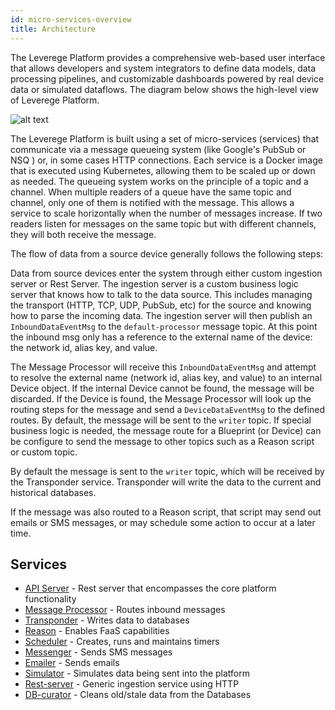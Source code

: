 ```yaml
---
id: micro-services-overview
title: Architecture
---
```


The Leverege Platform provides a comprehensive web-based user interface that allows developers and system integrators to define data models, data processing pipelines, and customizable dashboards powered by real device data or simulated dataflows. The diagram below shows the high-level view of Leverege Platform.  

![alt text](../stable/assets/lvgSystemDiagram.png)

The Leverege Platform is built using a set of micro-services (services) that communicate via a message queueing system (like Google's PubSub or NSQ ) or, in some cases HTTP connections. Each service is a Docker image that is executed using Kubernetes, allowing them to be scaled up or down as needed. The queueing system works on the principle of a topic and a channel. When multiple readers of a queue have the same topic and channel, only one of them is notified with the message. This allows a service to scale horizontally when the number of messages increase. If two readers listen for messages on the same topic but with different channels, they will both receive the message.

The flow of data from a source device generally follows the following steps:

Data from source devices enter the system through either custom ingestion server or Rest Server. The ingestion server is a custom business logic server that knows how to talk to the data source. This includes managing the transport (HTTP, TCP, UDP, PubSub, etc) for the source and knowing how to parse the incoming data. The ingestion server will then publish an `InboundDataEventMsg` to the `default-processor` message topic. At this point the inbound msg only has a reference to the external name of the device: the network id, alias key, and value.

The Message Processor will receive this `InboundDataEventMsg` and attempt to resolve the external name (network id, alias key, and value) to an internal Device object. If the internal Device cannot be found, the message will be discarded. If the Device is found, the Message Processor will look up the routing steps for the message and send a `DeviceDataEventMsg` to the defined routes. By default, the message will be sent to the `writer` topic. If special business logic is needed, the message route for a Blueprint (or Device) can be configure to send the message to other topics such as a Reason script or custom topic.

By default the message is sent to the `writer` topic, which will be received by the Transponder service. Transponder will write the data to the current and historical databases. 

If the message was also routed to a Reason script, that script may send out emails or SMS messages, or may schedule some action to occur at a later time.

## Services

* [API Server](http://docs.leverege.com/docs/api-server) - Rest server that encompasses the core platform functionality
* [Message Processor](http://docs.leverege.com/docs/message-processor) - Routes inbound messages
* [Transponder](http://docs.leverege.com/docs/transponder) - Writes data to databases
* [Reason](http://docs.leverege.com/docs/reason) - Enables FaaS capabilities
* [Scheduler](http://docs.leverege.com/docs/scheduler) - Creates, runs and maintains timers
* [Messenger](http://docs.leverege.com/docs/messenger) - Sends SMS messages
* [Emailer](http://docs.leverege.com/docs/emailer) - Sends emails
* [Simulator](http://docs.leverege.com/docs/simulator) - Simulates data being sent into the platform
* [Rest-server](http://docs.leverege.com/docs/rest-server) - Generic ingestion service using HTTP
* [DB-curator](http://docs.leverege.com/docs/db-curator) - Cleans old/stale data from the Databases
